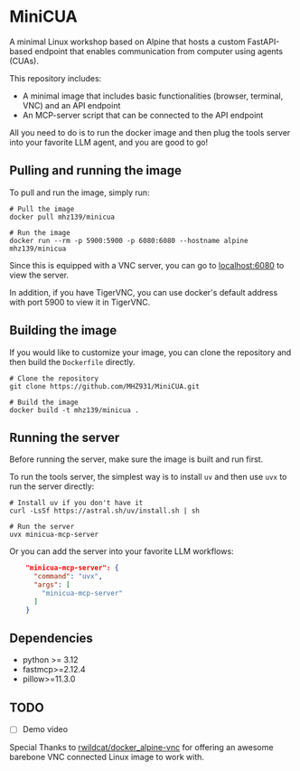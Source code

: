 # MiniCUA

A minimal Linux workshop based on Alpine that hosts a custom FastAPI-based endpoint that enables communication from computer using agents (CUAs).

This repository includes:

- A minimal image that includes basic functionalities (browser, terminal, VNC) and an API endpoint
- An MCP-server script that can be connected to the API endpoint

All you need to do is to run the docker image and then plug the tools server into your favorite LLM agent, and you are good to go!

## Pulling and running the image

To pull and run the image, simply run:

```shell
# Pull the image
docker pull mhz139/minicua

# Run the image
docker run --rm -p 5900:5900 -p 6080:6080 --hostname alpine mhz139/minicua
```

Since this is equipped with a VNC server, you can go to [localhost:6080](http://localhost:6080) to view the server.

In addition, if you have TigerVNC, you can use docker's default address with port 5900 to view it in TigerVNC.


## Building the image 

If you would like to customize your image, you can clone the repository and then build the `Dockerfile` directly.

```shell
# Clone the repository
git clone https://github.com/MHZ931/MiniCUA.git

# Build the image
docker build -t mhz139/minicua .
```

## Running the server

Before running the server, make sure the image is built and run first.

To run the tools server, the simplest way is to install `uv` and then use `uvx` to run the server directly:
```shell
# Install uv if you don't have it
curl -LsSf https://astral.sh/uv/install.sh | sh

# Run the server
uvx minicua-mcp-server
```

Or you can add the server into your favorite LLM workflows:

```json
    "minicua-mcp-server": {
      "command": "uvx",
      "args": [
        "minicua-mcp-server"
      ]
    }
```

## Dependencies

- python >= 3.12
- fastmcp>=2.12.4
- pillow>=11.3.0

## TODO

- [ ] Demo video

Special Thanks to [rwildcat/docker_alpine-vnc](https://github.com/rwildcat/docker_alpine-vnc) for offering an awesome barebone VNC connected Linux image to work with.
